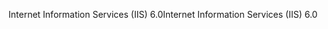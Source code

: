 <span data-ttu-id="88c0e-101">Internet Information Services (IIS) 6.0</span><span class="sxs-lookup"><span data-stu-id="88c0e-101">Internet Information Services (IIS) 6.0</span></span>